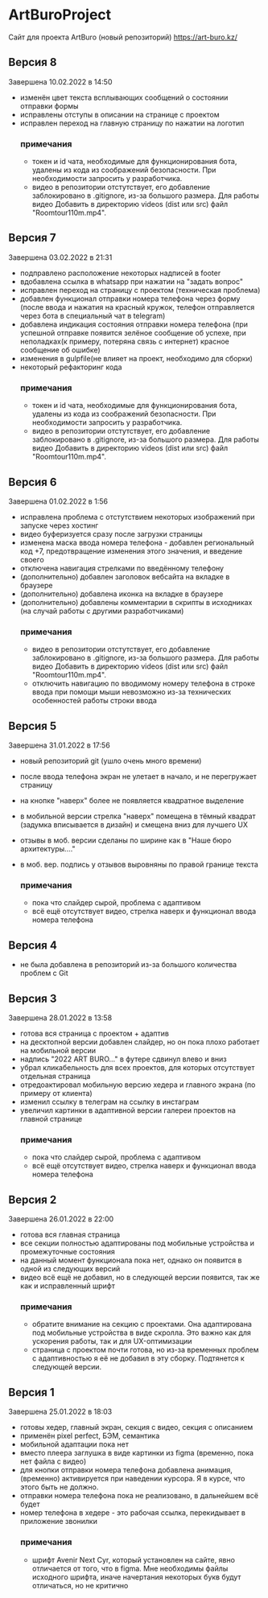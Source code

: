# ArtBuroProject
Сайт для проекта ArtBuro (новый репозиторий)
https://art-buro.kz/
## Версия 8
Завершена 10.02.2022 в 14:50
- изменён цвет текста всплывающих сообщений о состоянии отправки формы
- исправлены отступы в описании на странице с проектом
- исправлен переход на главную страницу по нажатии на логотип
    ### примечания
    - токен и id чата, необходимые для функционирования бота, удалены из кода из соображений безопасности. При необходимости запросить у разработчика.
    - видео в репозитории отстутствует, его добавление заблокировано в .gitignore, из-за большого размера. Для работы видео Добавить в директорию videos (dist или src) файл           "Roomtour110m.mp4".
## Версия 7
Завершена 03.02.2022 в 21:31
- подправлено расположение некоторых надписей в footer
- вдобавлена ссылка в whatsapp при нажатии на "задать вопрос"
- исправлен переход на страницу с проектом (техническая проблема)
- добавлен функционал отправки номера телефона через форму (после ввода и нажатия на красный кружок, телефон отправляется через бота в специальный чат в telegram)
- добавлена индикация состояния отправки номера телефона (при успешной отправке появится зелёное сообщение об успехе, при неполадках(к примеру, потеряна связь с интернет) красное сообщение об ошибке)
- изменения в gulpfile(не влияет на проект, необходимо для сборки)
- некоторый рефакторинг кода
    ### примечания
    - токен и id чата, необходимые для функционирования бота, удалены из кода из соображений безопасности. При необходимости запросить у разработчика.
    - видео в репозитории отстутствует, его добавление заблокировано в .gitignore, из-за большого размера. Для работы видео Добавить в директорию videos (dist или src) файл           "Roomtour110m.mp4".
## Версия 6
Завершена 01.02.2022 в 1:56
- исправлена проблема с отстутствием некоторых изображений при запуске через хостинг
- видео буферизуется сразу после загрузки страницы
- изменена маска ввода номера телефона - добавлен региональный код +7, предотвращение изменения этого значения, и введение своего
- отключена навигация стрелками по введённому телефону
- (дополнительно) добавлен заголовок вебсайта на вкладке в браузере
- (дополнительно) добавлена иконка на вкладке в браузере
- (дополнительно) добавлены комментарии в скрипты в исходниках (на случай работы с другими разработчиками)
    ### примечания
    - видео в репозитории отстутствует, его добавление заблокировано в .gitignore, из-за большого размера. Для работы видео Добавить в директорию videos (dist или src) файл           "Roomtour110m.mp4".
    - отключить навигацию по вводимому номеру телефона в строке ввода при помощи мыши невозможно из-за технических особенностей работы строки ввода

## Версия 5
Завершена 31.01.2022 в 17:56
- новый репозиторий git (ушло очень много времени)
- после ввода телефона экран не улетает в начало, и не перегружает страницу
- на кнопке "наверх" более не появляется квадратное выделение
- в мобильной версии стрелка "наверх" помещена в тёмный квадрат (задумка вписывается в дизайн) и смещена вниз для лучшего UX
- отзывы в моб. версии сделаны по ширине как в "Наше бюро архитектуры...."
- в моб. вер. подпись у отзывов выровняны по правой границе текста

  ### примечания
  - пока что слайдер сырой, проблема с адаптивом
  - всё ещё отсутствует видео, стрелка наверх и функционал ввода номера телефона
## Версия 4
- не была добавлена в репозиторий из-за большого количества проблем с Git
## Версия 3
Завершена 28.01.2022 в 13:58
- готова вся страница c проектом + адаптив
- на десктопной версии добавлен слайдер, но он пока плохо работает на мобильной версии
- надпись "2022 ART BURO..." в футере сдвинул влево и вниз
- убрал кликабельность для всех проектов, для которых отсутствует отдельная страница
- отредоактировал мобильную версию хедера и главного экрана (по примеру от клиента)
- изменил ссылку в телеграм на ссылку в инстаграм
- увеличил картинки в адаптивной версии галереи проектов на главной странице
  ### примечания
  - пока что слайдер сырой, проблема с адаптивом
  - всё ещё отсутствует видео, стрелка наверх и функционал ввода номера телефона
## Версия 2
Завершена 26.01.2022 в 22:00
- готова вся главная страница
- все секции полностью адаптированы под мобильные устройства и промежуточные состояния
- на данный момент функционала пока нет, однако он появится в одной из следующих версий
- видео всё ещё не добавил, но в следующей версии появится, так же как и исправленный шрифт
  ### примечания
  - обратите внимание на секцию с проектами. Она адаптирована под мобильные устройства в виде скролла. Это важно как для ускорения работы, так и для UX-оптимизации
  - страница с проектом почти готова, но из-за временных проблем с адаптивностью я её не добавил в эту сборку. Подтянется к следующей версии.

## Версия 1
Завершена 25.01.2022 в 18:03
- готовы хедер, главный экран, секция с видео, секция с описанием
- применён pixel perfect, БЭМ, семантика
- мобильной адаптации пока нет
- вместо плеера заглушка в виде картинки из figma (временно, пока нет файла с видео)
- для кнопки отправки номера телефона добавлена анимация, (временно) активируется при наведении курсора. Я в курсе, что этого быть не должно.
- отправки номера телефона пока не реализовано, в дальнейшем всё будет
- номер телефона в хедере - это рабочая ссылка, перекидывает в приложение звонилки
  ### примечания
  - шрифт Avenir Next Cyr, который установлен на сайте, явно отличается от того, что в figmа. Мне необходимы файлы исходного шрифта, иначе начертания некоторых букв будут
    отличаться, но не критично
